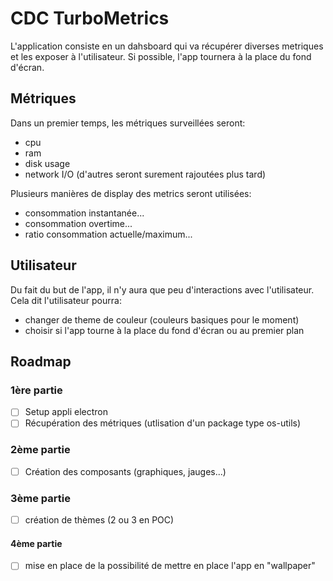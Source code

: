 # CDC TurboMetrics

L'application consiste en un dahsboard qui va récupérer diverses metriques et les exposer à l'utilisateur. Si possible, l'app tournera à la place du fond d'écran.

## Métriques

Dans un premier temps, les métriques surveillées seront:
- cpu
- ram
- disk usage
- network I/O
(d'autres seront surement rajoutées plus tard)

Plusieurs manières de display des metrics seront utilisées:
- consommation instantanée...
- consommation overtime...
- ratio consommation actuelle/maximum...

## Utilisateur

Du fait du but de l'app, il n'y aura que peu d'interactions avec l'utilisateur.
Cela dit l'utilisateur pourra:
- changer de theme de couleur (couleurs basiques pour le moment)
- choisir si l'app tourne à la place du fond d'écran ou au premier plan

## Roadmap

### 1ère partie

- [ ] Setup appli electron  
- [ ] Récupération des métriques (utlisation d'un package type os-utils)

### 2ème partie

- [ ] Création des composants (graphiques, jauges...)

### 3ème partie

- [ ] création de thèmes (2 ou 3 en POC)

#### 4ème partie

- [ ] mise en place de la possibilité de mettre en place l'app en "wallpaper"
